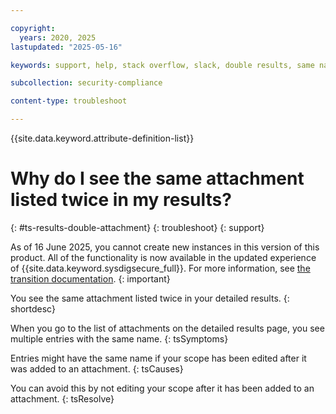 ```yaml
---

copyright:
  years: 2020, 2025
lastupdated: "2025-05-16"

keywords: support, help, stack overflow, slack, double results, same name, scope, attachment

subcollection: security-compliance

content-type: troubleshoot

---
```


{{site.data.keyword.attribute-definition-list}}

# Why do I see the same attachment listed twice in my results?
{: #ts-results-double-attachment}
{: troubleshoot}
{: support}


As of 16 June 2025, you cannot create new instances in this version of this product. All of the functionality is now available in the updated experience of {{site.data.keyword.sysdigsecure_full}}. For more information, see [the transition documentation](/docs/security-compliance?topic=security-compliance-scc-transition). 
{: important}


You see the same attachment listed twice in your detailed results.
{: shortdesc}


When you go to the list of attachments on the detailed results page, you see multiple entries with the same name.
{: tsSymptoms}

Entries might have the same name if your scope has been edited after it was added to an attachment.
{: tsCauses}


You can avoid this by not editing your scope after it has been added to an attachment.
{: tsResolve}
